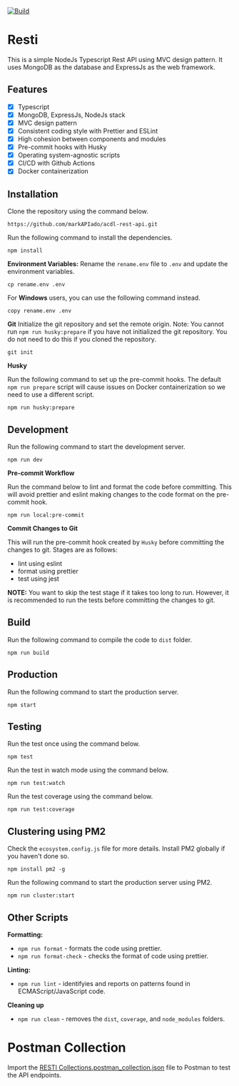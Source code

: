 [![Build](https://github.com/markAPIado/acdl-rest-api/actions/workflows/build.yml/badge.svg)](https://github.com/markAPIado/acdl-rest-api/actions/workflows/build.yml)

# Resti

This is a simple NodeJs Typescript Rest API using MVC design pattern. It uses MongoDB as the database and ExpressJs as the web framework.

## Features

- [x] Typescript
- [x] MongoDB, ExpressJs, NodeJs stack
- [x] MVC design pattern
- [x] Consistent coding style with Prettier and ESLint
- [x] High cohesion between components and modules
- [x] Pre-commit hooks with Husky
- [x] Operating system-agnostic scripts
- [x] CI/CD with Github Actions
- [x] Docker containerization

## Installation

Clone the repository using the command below.

```
https://github.com/markAPIado/acdl-rest-api.git
```

Run the following command to install the dependencies.

```
npm install
```

**Environment Variables:**
Rename the `rename.env` file to `.env` and update the environment variables.

```
cp rename.env .env
```

For **Windows** users, you can use the following command instead.

```
copy rename.env .env
```

**Git**
Initialize the git repository and set the remote origin.
Note: You cannot run `npm run husky:prepare` if you have not initialized the git repository. You do not need to do this if you cloned the repository.

```
git init
```

**Husky**

Run the following command to set up the pre-commit hooks. The default `npm run prepare` script will cause issues on Docker containerization so we need to use a different script.

```
npm run husky:prepare
```

## Development

Run the following command to start the development server.

```
npm run dev
```

**Pre-commit Workflow**

Run the command below to lint and format the code before committing. This will avoid prettier and eslint making changes to the code format on the pre-commit hook.

```
npm run local:pre-commit
```

**Commit Changes to Git**

This will run the pre-commit hook created by `Husky` before committing the changes to git. Stages are as follows:

- lint using eslint
- format using prettier
- test using jest

**NOTE:** You want to skip the test stage if it takes too long to run. However, it is recommended to run the tests before committing the changes to git.

## Build

Run the following command to compile the code to `dist` folder.

```
npm run build
```

## Production

Run the following command to start the production server.

```
npm start
```

## Testing

Run the test once using the command below.

```
npm test
```

Run the test in watch mode using the command below.

```
npm run test:watch
```

Run the test coverage using the command below.

```
npm run test:coverage
```

## Clustering using PM2

Check the `ecosystem.config.js` file for more details. Install PM2 globally if you haven't done so.

```
npm install pm2 -g
```

Run the following command to start the production server using PM2.

```
npm run cluster:start
```

## Other Scripts

**Formatting:**

- `npm run format` - formats the code using prettier.
- `npm run format-check` - checks the format of code using prettier.

**Linting:**

- `npm run lint` - identifyies and reports on patterns found in ECMAScript/JavaScript code.

**Cleaning up**

- `npm run clean` - removes the `dist`, `coverage`, and `node_modules` folders.

# Postman Collection

Import the <a href="RESTI Collections.postman_collection.json" target="_blank">RESTI Collections.postman_collection.json</a> file to Postman to test the API endpoints.